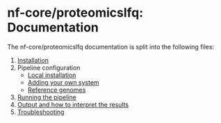 # nf-core/proteomicslfq: Documentation

The nf-core/proteomicslfq documentation is split into the following files:

1. [Installation](installation.md)
2. Pipeline configuration
    * [Local installation](configuration/local.md)
    * [Adding your own system](configuration/adding_your_own.md)
    * [Reference genomes](configuration/reference_genomes.md)
3. [Running the pipeline](usage.md)
4. [Output and how to interpret the results](output.md)
5. [Troubleshooting](troubleshooting.md)
